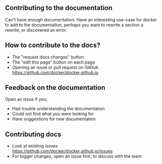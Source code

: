 <!--
Copyright 2021 Sebastiaan van Stijn

Licensed under the Apache License, Version 2.0 (the "License");
you may not use this file except in compliance with the License.
You may obtain a copy of the License at

       http://www.apache.org/licenses/LICENSE-2.0

Unless required by applicable law or agreed to in writing, software
distributed under the License is distributed on an "AS IS" BASIS,
WITHOUT WARRANTIES OR CONDITIONS OF ANY KIND, either express or implied.
See the License for the specific language governing permissions and
limitations under the License.
-->

## Contributing to the documentation

Can't have enough documentation. Have an interesting use-case for docker to
add to the documentation, perhaps you want to rewrite a section a rewrite, or
discovered an error.


## How to contribute to the docs?

- The "request docs changes" button
- The "edit this page" button on each page
- Opening an issue or pull request on GitHub https://github.com/docker/docker.github.io


## Feedback on the documentation

Open an issue if you;

- Had trouble understanding the documentation
- Could not find what you were looking for
- Have suggestions for new documentation


## Contributing docs

- Look at existing issues https://github.com/docker/docker.github.io/issues
- For bigger changes, open an issue first, to discuss with the team

